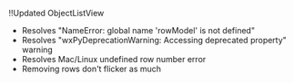 !!Updated ObjectListView

* Resolves "NameError: global name 'rowModel' is not defined"
* Resolves "wxPyDeprecationWarning: Accessing deprecated property" warning
* Resolves Mac/Linux undefined row number error
* Removing rows don't flicker as much
